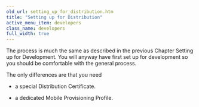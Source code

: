 ```yaml
---
old_url: setting_up_for_distribution.htm
title: "Setting up for Distribution"
active_menu_item: developers
class_name: developers
full_width: true
---
```



The process is much the same as described in the previous Chapter Setting up for Development. You will anyway have first set up for development so you should be comfortable with the general process.

The only differences are that you need

 - a special Distribution Certificate.

 - a dedicated Mobile Provisioning Profile.

